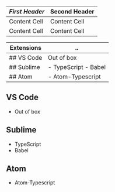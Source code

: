 
*First Header*  | Second Header
------------- | -------------
Content Cell  | Content Cell
Content Cell  | Content Cell

| Extensions |	.. |
| ------------- | ----------------------|
| ## VS Code	| Out of box			|
| ## Sublime	| - TypeScript - Babel			|
| ## Atom		| - Atom-Typescript		|


## VS Code
- Out of box

## Sublime
- TypeScript
- Babel

## Atom
- Atom-Typescript
